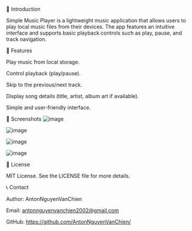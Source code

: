 📌 Introduction

Simple Music Player is a lightweight music application that allows users to play local music files from their devices. The app features an intuitive interface and supports basic playback controls such as play, pause, and track navigation.

🎵 Features

Play music from local storage.

Control playback (play/pause).

Skip to the previous/next track.

Display song details (title, artist, album art if available).

Simple and user-friendly interface.

📸 Screenshots
![image](https://github.com/user-attachments/assets/9f47c7f0-d933-4ef1-8490-49164be8f306)

![image](https://github.com/user-attachments/assets/bba5b709-8300-4612-8bb4-766f540c1934)

![image](https://github.com/user-attachments/assets/21279323-b437-4199-aad1-4d11ace40e8b)

![image](https://github.com/user-attachments/assets/5f8dd8e2-a14d-4a39-bba2-54cc9c2b2f7b)

📜 License

MIT License. See the LICENSE file for more details.

📞 Contact

Author: AntonNguyenVanChien

Email: antonnguyenvanchien2002@gmail.com

GitHub: https://github.com/AntonNguyenVanChien/

